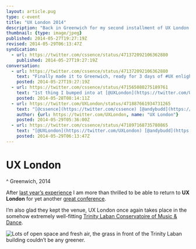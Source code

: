 ```yaml
---
layout: article.pug
type: c-event
title: "UX London 2014"
description: "Back in Greenwich for my second installment of UX London."
thumbnail: {type: image/jpeg}
published: 2014-05-27T19:27:19Z
revised: 2014-05-29T06:13:47Z
syndication:
  - url: https://twitter.com/cssence/status/471372092106362880
    published: 2014-05-27T19:27:19Z
conversation:
  - url: https://twitter.com/cssence/status/471372092106362880
    text: "Finally made it to Greenwich, ready for 3 days of #UX enlightenment [@UXLondon](https://twitter.com/UXLondon)"
    posted: 2014-05-27T19:27:19Z
  - url: https://twitter.com/cssence/status/471565080275189761
    text: "1st thing I bumped into at [@UXLondon](https://twitter.com/UXLondon) is [@andybudd](https://twitter.com/andybudd) talking to the outdoor baristas who have to endure London rain #caring #like"
    posted: 2014-05-28T08:14:11Z
  - url: https://twitter.com/UXLondon/status/471887661934731265
    text: "[@cssence](https://twitter.com/cssence) [@andybudd](https://twitter.com/andybudd) had one of the best chats of the day with the baristas outside. Really nice folks so you should definitely say hi."
    author: {url: https://twitter.com/UXLondon, name: "UX London"}
    posted: 2014-05-29T05:36:00Z
  - url: https://twitter.com/cssence/status/471897168735780865
    text: "[@UXLondon](https://twitter.com/UXLondon) [@andybudd](https://twitter.com/andybudd) Already did that. Thanks for providing superior coffee, it suits your superior event #appreciation"
    posted: 2014-05-29T06:13:47Z
---
```


# UX London
^ Greenwich, 2014

After [last year’s experience](/2013/uxlondon/) I am more than thrilled to be able to return to **UX London** for yet another [great conference](http://2014.uxlondon.com/).

I’m also glad they kept the venue, UX London once again takes place in the somehow extremely well-fitting [Trinity Laban Conservatoire of Music &amp; Dance](https://www.trinitylaban.ac.uk/).

<p><img src="/2013/uxlondon/trinity-laban.jpg" alt="Lots of open space and fresh air, the grass in front of the Trinity Laban building couldn’t be any greener."></p>
